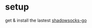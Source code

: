 # setup

get & install the lastest [shadowsocks-go](https://github.com/shadowsocks/shadowsocks-go/releases)